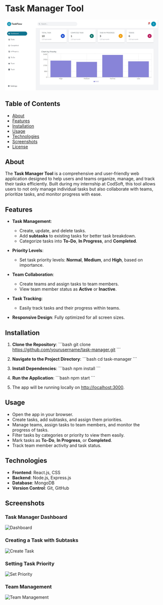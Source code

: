
# Task Manager Tool

![Task Manager](https://github.com/Hafiz-Azam-eng/TaskFlow/blob/master/ScreenShots/Screenshot%202024-09-20%20005314.jpg)

## Table of Contents
- [About](#about)
- [Features](#features)
- [Installation](#installation)
- [Usage](#usage)
- [Technologies](#technologies)
- [Screenshots](#screenshots)
- [License](#license)

## About
The **Task Manager Tool** is a comprehensive and user-friendly web application designed to help users and teams organize, manage, and track their tasks efficiently. Built during my internship at CodSoft, this tool allows users to not only manage individual tasks but also collaborate with teams, prioritize tasks, and monitor progress with ease.

## Features
- **Task Management**:
  - Create, update, and delete tasks.
  - Add **subtasks** to existing tasks for better task breakdown.
  - Categorize tasks into **To-Do**, **In Progress**, and **Completed**.

- **Priority Levels**:
  - Set task priority levels: **Normal**, **Medium**, and **High**, based on importance.

- **Team Collaboration**:
  - Create teams and assign tasks to team members.
  - View team member status as **Active** or **Inactive**.

- **Task Tracking**:
  - Easily track tasks and their progress within teams.

- **Responsive Design**: Fully optimized for all screen sizes.

## Installation

1. **Clone the Repository**:
   \`\`\`bash
   git clone https://github.com/yourusername/task-manager.git
   \`\`\`

2. **Navigate to the Project Directory**:
   \`\`\`bash
   cd task-manager
   \`\`\`

3. **Install Dependencies**:
   \`\`\`bash
   npm install
   \`\`\`

4. **Run the Application**:
   \`\`\`bash
   npm start
   \`\`\`

5. The app will be running locally on [http://localhost:3000](http://localhost:3000).

## Usage
- Open the app in your browser.
- Create tasks, add subtasks, and assign them priorities.
- Manage teams, assign tasks to team members, and monitor the progress of tasks.
- Filter tasks by categories or priority to view them easily.
- Mark tasks as **To-Do**, **In Progress**, or **Completed**.
- Track team member activity and task status.

## Technologies
- **Frontend**: React.js, CSS
- **Backend**: Node.js, Express.js
- **Database**: MongoDB
- **Version Control**: Git, GitHub

## Screenshots

### Task Manager Dashboard
![Dashboard](#) <!-- Add the screenshot of the dashboard here -->

### Creating a Task with Subtasks
![Create Task](#) <!-- Add a screenshot of creating a task with subtasks -->

### Setting Task Priority
![Set Priority](#) <!-- Add a screenshot of setting task priority -->

### Team Management
![Team Management](#) <!-- Add a screenshot of team management -->

